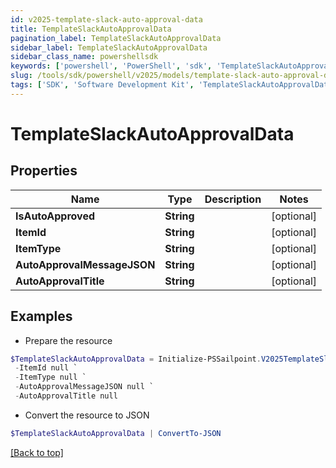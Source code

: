 ```yaml
---
id: v2025-template-slack-auto-approval-data
title: TemplateSlackAutoApprovalData
pagination_label: TemplateSlackAutoApprovalData
sidebar_label: TemplateSlackAutoApprovalData
sidebar_class_name: powershellsdk
keywords: ['powershell', 'PowerShell', 'sdk', 'TemplateSlackAutoApprovalData', 'V2025TemplateSlackAutoApprovalData'] 
slug: /tools/sdk/powershell/v2025/models/template-slack-auto-approval-data
tags: ['SDK', 'Software Development Kit', 'TemplateSlackAutoApprovalData', 'V2025TemplateSlackAutoApprovalData']
---
```



# TemplateSlackAutoApprovalData

## Properties

Name | Type | Description | Notes
------------ | ------------- | ------------- | -------------
**IsAutoApproved** | **String** |  | [optional] 
**ItemId** | **String** |  | [optional] 
**ItemType** | **String** |  | [optional] 
**AutoApprovalMessageJSON** | **String** |  | [optional] 
**AutoApprovalTitle** | **String** |  | [optional] 

## Examples

- Prepare the resource
```powershell
$TemplateSlackAutoApprovalData = Initialize-PSSailpoint.V2025TemplateSlackAutoApprovalData  -IsAutoApproved null `
 -ItemId null `
 -ItemType null `
 -AutoApprovalMessageJSON null `
 -AutoApprovalTitle null
```

- Convert the resource to JSON
```powershell
$TemplateSlackAutoApprovalData | ConvertTo-JSON
```


[[Back to top]](#) 

